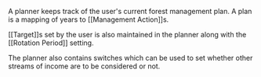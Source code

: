 A planner keeps track of the user's current forest management plan. A plan is a mapping of years to [[Management Action]]s.

[[Target]]s set by the user is also maintained in the planner along with the [[Rotation Period]] setting.

The planner also contains switches which can be used to set whether other streams of income are to be considered or not.

